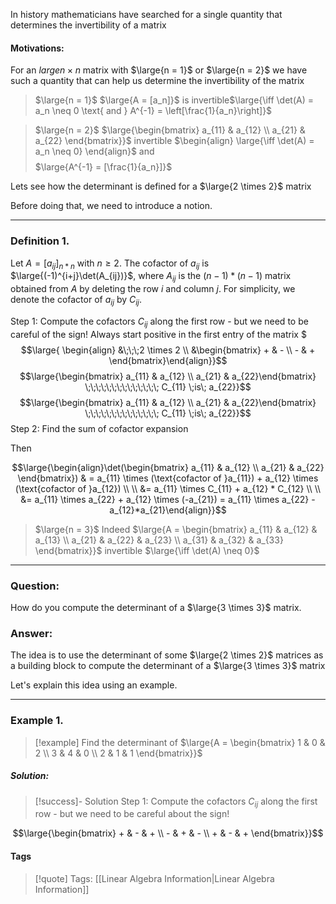 In history mathematicians have searched for a single quantity that determines the invertibility of a matrix

#### Motivations:

For an $large{n \times n}$ matrix with $\large{n = 1}$ or $\large{n = 2}$ we have such a quantity that can help us determine the invertibility of the matrix

>$\large{n = 1}$   $\large{A = [a_n]}$ is invertible$\large{\iff \det(A) = a_n \neq 0 \text{ and } A^{-1} = \left[\frac{1}{a_n}\right]}$

>$\large{n = 2}$   $\large{\begin{bmatrix} a_{11} & a_{12} \\ a_{21} & a_{22} \end{bmatrix}}$ invertible $\begin{align} \large{\iff \det(A) = a_n \neq 0} \end{align}$ and $$$$$\large{A^{-1} = [\frac{1}{a_n}]}$

Lets see how the determinant is defined for a $\large{2 \times 2}$ matrix

Before doing that, we need to introduce a notion.
___________________________________________________________________
### Definition 1.

Let $A = [a_{ij}]_{n*n}$ with $n \geq 2$. The cofactor of $a_{ij}$ is $\large{(-1)^{i+j}\det(A_{ij})}$, where $A_{ij}$ is the $(n-1) * (n-1)$ matrix obtained from $A$ by deleting the row $i$ and column $j$. For simplicity, we denote the cofactor of $a_{ij}$ by $C_{ij}$.

Step 1: Compute the cofactors $C_{ij}$ along the first row - but we need to be careful of the sign! Always start positive in the first entry of the matrix
$$$\large{ \begin{align} &\;\;\;2 \times 2 \\ &\begin{bmatrix} + & - \\ - & + \end{bmatrix}\end{align}}$$
$$\large{\begin{bmatrix} a_{11} & a_{12} \\ a_{21} & a_{22}\end{bmatrix} \;\;\;\;\;\;\;\;\;\;\;\;\;\; C_{11} \;is\; a_{22}}$$
$$\large{\begin{bmatrix} a_{11} & a_{12} \\ a_{21} & a_{22}\end{bmatrix} \;\;\;\;\;\;\;\;\;\;\;\;\;\; C_{11} \;is\; a_{22}}$$
Step 2: Find the sum of cofactor expansion

Then

$$\large{\begin{align}\det(\begin{bmatrix} a_{11} & a_{12} \\ a_{21} & a_{22} \end{bmatrix}) & = a_{11} \times (\text{cofactor of }a_{11}) + a_{12} \times (\text{cofactor of }a_{12}) \\ \\ &= a_{11} \times C_{11} + a_{12} * C_{12} \\ \\ &= a_{11} \times a_{22} + a_{12} \times  (-a_{21}) = a_{11} \times a_{22} - a_{12}*a_{21}\end{align}}$$
>$\large{n = 3}$   Indeed $\large{A = \begin{bmatrix} a_{11} & a_{12} & a_{13} \\ a_{21} & a_{22} & a_{23} \\ a_{31} & a_{32} & a_{33} \end{bmatrix}}$ invertible $\large{\iff \det(A) \neq 0}$

___________________________________________________________________
### Question:
How do you compute the determinant of a $\large{3 \times 3}$ matrix.

### Answer:
The idea is to use the determinant of some $\large{2 \times 2}$ matrices as a building block to compute the determinant of a $\large{3 \times 3}$ matrix

Let's explain this idea using an example.

___________________________________________________________________
### Example 1.

>[!example]
> Find the determinant of $\large{A = \begin{bmatrix} 1 & 0 & 2 \\ 3 & 4 & 0 \\ 2 & 1 & 1 \end{bmatrix}}$
##### Solution: 

> [!success]- Solution
> Step 1: Compute the cofactors $C_{ij}$ along the first row - but we need to be careful about the sign!

$$\large{\begin{bmatrix} + & - & + \\ - & + & - \\ + & - & + \end{bmatrix}}$$

#### Tags

>[!quote] Tags:
> [[Linear Algebra Information|Linear Algebra Information]]

